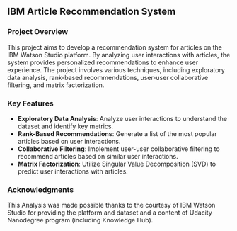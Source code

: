 ## IBM Article Recommendation System

### Project Overview

This project aims to develop a recommendation system for articles on the IBM Watson Studio platform. By analyzing user interactions with articles, the system provides personalized recommendations to enhance user experience. The project involves various techniques, including exploratory data analysis, rank-based recommendations, user-user collaborative filtering, and matrix factorization.

### Key Features
- **Exploratory Data Analysis**: Analyze user interactions to understand the dataset and identify key metrics.
- **Rank-Based Recommendations**: Generate a list of the most popular articles based on user interactions.
- **Collaborative Filtering**: Implement user-user collaborative filtering to recommend articles based on similar user interactions.
- **Matrix Factorization**: Utilize Singular Value Decomposition (SVD) to predict user interactions with articles.

### Acknowledgments
This Analysis was made possible thanks to the courtesy of IBM Watson Studio for providing the platform and dataset and a content of Udacity Nanodegree program (including Knowledge Hub).
